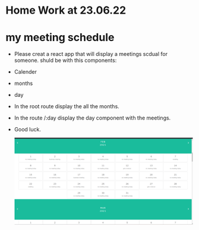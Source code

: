 # Home Work at 23.06.22

# my meeting schedule

- Please creat a react app that will display a meetings scdual for someone.
  shuld be with this components:

- Calender
- months
- day

- In the root route display the all the months.
- In the route /:day display the day component with the meetings.

- Good luck.

  ![App Screenshot](src/img/Screenshot%202022-05-28%20004340.png)
